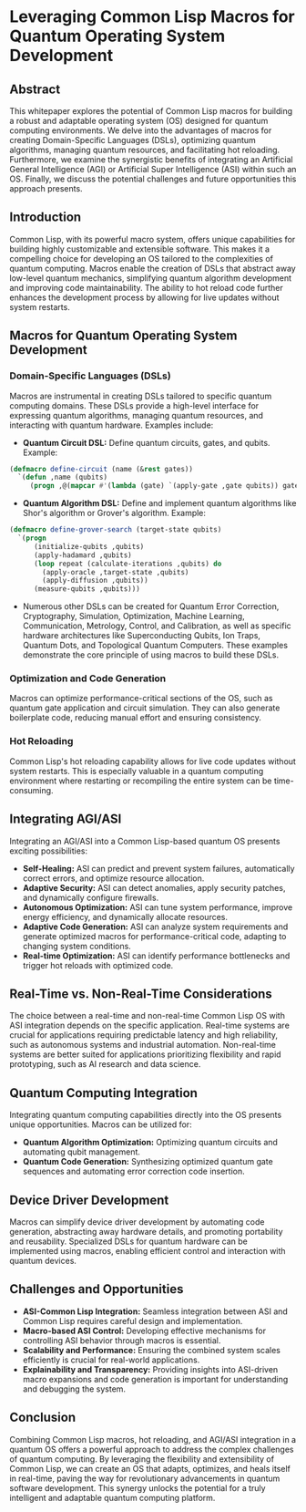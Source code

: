 # Leveraging Common Lisp Macros for Quantum Operating System Development

## Abstract

This whitepaper explores the potential of Common Lisp macros for building a robust and adaptable operating system (OS) designed for quantum computing environments. We delve into the advantages of macros for creating Domain-Specific Languages (DSLs), optimizing quantum algorithms, managing quantum resources, and facilitating hot reloading. Furthermore, we examine the synergistic benefits of integrating an Artificial General Intelligence (AGI) or Artificial Super Intelligence (ASI) within such an OS. Finally, we discuss the potential challenges and future opportunities this approach presents.

## Introduction

Common Lisp, with its powerful macro system, offers unique capabilities for building highly customizable and extensible software. This makes it a compelling choice for developing an OS tailored to the complexities of quantum computing. Macros enable the creation of DSLs that abstract away low-level quantum mechanics, simplifying quantum algorithm development and improving code maintainability. The ability to hot reload code further enhances the development process by allowing for live updates without system restarts.

## Macros for Quantum Operating System Development

### Domain-Specific Languages (DSLs)

Macros are instrumental in creating DSLs tailored to specific quantum computing domains. These DSLs provide a high-level interface for expressing quantum algorithms, managing quantum resources, and interacting with quantum hardware. Examples include:

* **Quantum Circuit DSL:**  Define quantum circuits, gates, and qubits. Example:
```lisp
(defmacro define-circuit (name (&rest gates))
  `(defun ,name (qubits)
     (progn ,@(mapcar #'(lambda (gate) `(apply-gate ,gate qubits)) gates))))
```

* **Quantum Algorithm DSL:** Define and implement quantum algorithms like Shor's algorithm or Grover's algorithm. Example:
```lisp
(defmacro define-grover-search (target-state qubits)
  `(progn
      (initialize-qubits ,qubits)
      (apply-hadamard ,qubits)
      (loop repeat (calculate-iterations ,qubits) do
        (apply-oracle ,target-state ,qubits)
        (apply-diffusion ,qubits))
      (measure-qubits ,qubits)))
```

* Numerous other DSLs can be created for Quantum Error Correction, Cryptography, Simulation, Optimization, Machine Learning, Communication, Metrology, Control, and Calibration, as well as specific hardware architectures like Superconducting Qubits, Ion Traps, Quantum Dots, and Topological Quantum Computers. These examples demonstrate the core principle of using macros to build these DSLs.

### Optimization and Code Generation

Macros can optimize performance-critical sections of the OS, such as quantum gate application and circuit simulation. They can also generate boilerplate code, reducing manual effort and ensuring consistency.

### Hot Reloading

Common Lisp's hot reloading capability allows for live code updates without system restarts. This is especially valuable in a quantum computing environment where restarting or recompiling the entire system can be time-consuming.

## Integrating AGI/ASI

Integrating an AGI/ASI into a Common Lisp-based quantum OS presents exciting possibilities:

* **Self-Healing:**  ASI can predict and prevent system failures, automatically correct errors, and optimize resource allocation.
* **Adaptive Security:** ASI can detect anomalies, apply security patches, and dynamically configure firewalls.
* **Autonomous Optimization:** ASI can tune system performance, improve energy efficiency, and dynamically allocate resources.
* **Adaptive Code Generation:** ASI can analyze system requirements and generate optimized macros for performance-critical code, adapting to changing system conditions.
* **Real-time Optimization:** ASI can identify performance bottlenecks and trigger hot reloads with optimized code.

## Real-Time vs. Non-Real-Time Considerations

The choice between a real-time and non-real-time Common Lisp OS with ASI integration depends on the specific application. Real-time systems are crucial for applications requiring predictable latency and high reliability, such as autonomous systems and industrial automation. Non-real-time systems are better suited for applications prioritizing flexibility and rapid prototyping, such as AI research and data science.

## Quantum Computing Integration

Integrating quantum computing capabilities directly into the OS presents unique opportunities. Macros can be utilized for:

* **Quantum Algorithm Optimization:**  Optimizing quantum circuits and automating qubit management.
* **Quantum Code Generation:** Synthesizing optimized quantum gate sequences and automating error correction code insertion.

## Device Driver Development

Macros can simplify device driver development by automating code generation, abstracting away hardware details, and promoting portability and reusability. Specialized DSLs for quantum hardware can be implemented using macros, enabling efficient control and interaction with quantum devices.

## Challenges and Opportunities

* **ASI-Common Lisp Integration:** Seamless integration between ASI and Common Lisp requires careful design and implementation.
* **Macro-based ASI Control:** Developing effective mechanisms for controlling ASI behavior through macros is essential.
* **Scalability and Performance:** Ensuring the combined system scales efficiently is crucial for real-world applications.
* **Explainability and Transparency:** Providing insights into ASI-driven macro expansions and code generation is important for understanding and debugging the system.

## Conclusion

Combining Common Lisp macros, hot reloading, and AGI/ASI integration in a quantum OS offers a powerful approach to address the complex challenges of quantum computing. By leveraging the flexibility and extensibility of Common Lisp, we can create an OS that adapts, optimizes, and heals itself in real-time, paving the way for revolutionary advancements in quantum software development. This synergy unlocks the potential for a truly intelligent and adaptable quantum computing platform.
